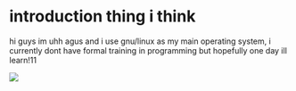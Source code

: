 <!DOCTYPE html>
<html>
<head>
<head>
  <body>
    <h1>introduction thing i think</h1>
    <p>hi guys im uhh agus and i use gnu/linux as my main operating system, i currently dont have formal training in programming but hopefully one day ill learn!11</p>
    <img src="https://i3.cpcache.com/merchandise/53_550x550_Front_Color-NA.jpg?AttributeValue=NA&c=True&OrientationNo=1&region={%22name%22:%22FrontCenter%22,%22width%22:13.333333,%22height%22:13.333333,%22alignment%22:%22MiddleCenter%22,%22orientation%22:1,%22dpi%22:150,%22crop_x%22:0,%22crop_y%22:0,%22crop_h%22:1950,%22crop_w%22:1950,%22scale%22:0,%22template%22:{%22id%22:7840982,%22params%22:{}}}">
</body>
  </html>





<!---
agustyim/agustyim is a ✨ special ✨ repository because its `README.md` (this file) appears on your GitHub profile.
You can click the Preview link to take a look at your changes.
--->
